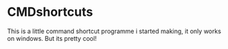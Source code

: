 # CMDshortcuts
This is a little command shortcut programme i started making, it only works on windows. But its pretty cool!
